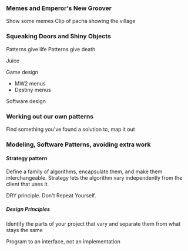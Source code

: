 ### Memes and Emperor's New Groover
Show some memes
Clip of pacha showing the village

### Squeaking Doors and Shiny Objects
Patterns give life
Patterns give death

Juice

Game design
- MW2 menus
- Destiny menus

Software design

### Working out our own patterns

Find something you've found a solution to, map it out


### Modeling, Software Patterns, avoiding extra work

#### Strategy pattern

Define a family of algorithms, encapsulate them, and make them interchangeable. Strategy lets the algorithm vary independently from the client that uses it.

DRY principle. Don't Repeat Yourself.

##### Design Principles
Identify the parts of your project that vary and separate them from what stays the same

Program to an interface, not an implementation

